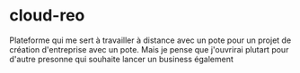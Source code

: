 # cloud-reo
Plateforme qui me sert à travailler à distance avec un pote pour un projet de création d'entreprise avec un pote. Mais je pense que j'ouvrirai plutart pour d'autre presonne qui souhaite lancer un business également
